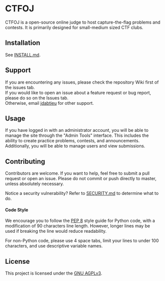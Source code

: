 # CTFOJ

CTFOJ is a open-source online judge to host capture-the-flag problems and contests. It is primarily designed for small-medium sized CTF clubs.

## Installation
See [INSTALL.md](INSTALL.md).

## Support
If you are encountering any issues, please check the repository Wiki first of the issues tab.<br>
If you would like to open an issue about a feature request or bug report, please do so on the Issues tab.<br>
Otherwise, email [jdabtieu](mailto:jonathan.wu3@outlook.com) for other support.

## Usage
If you have logged in with an administrator account, you will be able to manage the site through 
the "Admin Tools" interface. This includes the ability to create practice problems, contests, and announcements.
Additionally, you will be able to manage users and view submissions.

## Contributing
Contributors are welcome. If you want to help, feel free to submit a pull request or open an issue. Please do not
commit or push directly to master, unless absolutely necessary.

Notice a security vulnerability? Refer to [SECURITY.md](SECURITY.md) to determine what to do.

#### Code Style
We encourage you to follow the [PEP 8](https://www.python.org/dev/peps/pep-0008/) style guide for 
Python code, with a modification of 90 characters line length. However, longer lines may be used if 
breaking the line would reduce readability.

For non-Python code, please use 4 space tabs, limit your lines to under 100 characters, and use 
descriptive variable names.

## License
This project is licensed under the [GNU AGPLv3](LICENSE).
